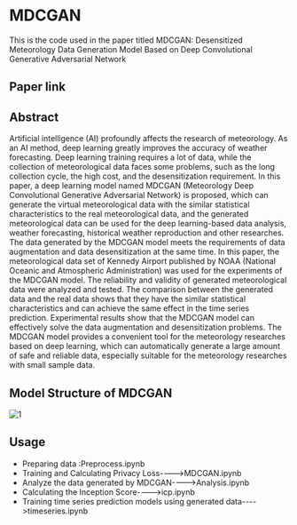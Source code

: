 # MDCGAN
This is the code used in the paper titled MDCGAN: Desensitized Meteorology Data Generation Model Based on Deep Convolutional Generative Adversarial Network

## Paper link

## Abstract
Artificial intelligence (AI) profoundly affects the research of meteorology. As an AI method, deep learning greatly improves the accuracy of weather forecasting. Deep learning training requires a lot of data, while the collection of meteorological data faces some problems, such as the long collection cycle, the high cost, and the desensitization requirement. In this paper, a deep learning model named MDCGAN (Meteorology Deep Convolutional Generative Adversarial Network) is proposed, which can generate the virtual meteorological data with the similar statistical characteristics to the real meteorological data, and the generated meteorological data can be used for the deep learning-based data analysis, weather forecasting, historical weather reproduction and other researches. The data generated by the MDCGAN model meets the requirements of data augmentation and data desensitization at the same time. In this paper, the meteorological data set of Kennedy Airport published by NOAA (National Oceanic and Atmospheric Administration) was used for the experiments of the MDCGAN model. The reliability and validity of generated meteorological data were analyzed and tested. The comparison between the generated data and the real data shows that they have the similar statistical characteristics and can achieve the same effect in the time series prediction. Experimental results show that the MDCGAN model can effectively solve the data augmentation and desensitization problems. The MDCGAN model provides a convenient tool for the meteorology researches based on deep learning, which can automatically generate a large amount of safe and reliable data, especially suitable for the meteorology researches with small sample data.

## Model Structure of MDCGAN
![1](https://user-images.githubusercontent.com/58810217/117533276-83b33780-b01e-11eb-86fb-9361eda2ed2b.jpg)

## Usage

* Preparing data :Preprocess.ipynb
* Training and Calculating Privacy Loss---->MDCGAN.ipynb
* Analyze the data generated by MDCGAN---->Analysis.ipynb
* Calculating the Inception Score---->icp.ipynb
* Training time series prediction models using generated data---->timeseries.ipynb
